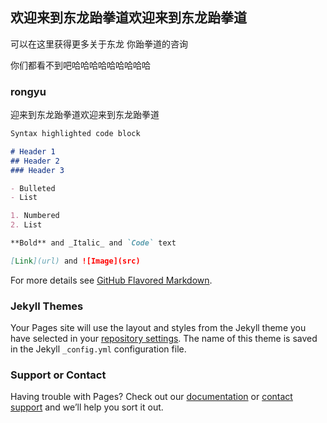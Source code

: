## 欢迎来到东龙跆拳道欢迎来到东龙跆拳道
可以在这里获得更多关于东龙
你跆拳道的咨询

你们都看不到吧哈哈哈哈哈哈哈哈哈

### rongyu
迎来到东龙跆拳道欢迎来到东龙跆拳道

```markdown
Syntax highlighted code block

# Header 1
## Header 2
### Header 3

- Bulleted
- List

1. Numbered
2. List

**Bold** and _Italic_ and `Code` text

[Link](url) and ![Image](src)
```

For more details see [GitHub Flavored Markdown](https://guides.github.com/features/mastering-markdown/).

### Jekyll Themes

Your Pages site will use the layout and styles from the Jekyll theme you have selected in your [repository settings](https://github.com/Asamux/Asamu2/settings). The name of this theme is saved in the Jekyll `_config.yml` configuration file.

### Support or Contact

Having trouble with Pages? Check out our [documentation](https://help.github.com/categories/github-pages-basics/) or [contact support](https://github.com/contact) and we’ll help you sort it out.
